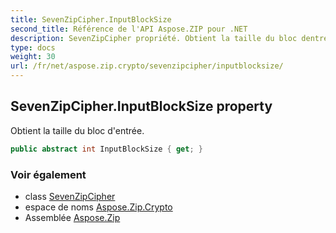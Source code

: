 ```yaml
---
title: SevenZipCipher.InputBlockSize
second_title: Référence de l'API Aspose.ZIP pour .NET
description: SevenZipCipher propriété. Obtient la taille du bloc dentrée.
type: docs
weight: 30
url: /fr/net/aspose.zip.crypto/sevenzipcipher/inputblocksize/
---
```

## SevenZipCipher.InputBlockSize property

Obtient la taille du bloc d'entrée.

```csharp
public abstract int InputBlockSize { get; }
```

### Voir également

* class [SevenZipCipher](../)
* espace de noms [Aspose.Zip.Crypto](../../sevenzipcipher/)
* Assemblée [Aspose.Zip](../../../)


